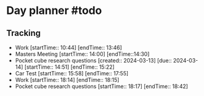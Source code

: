 # Day planner #todo 
## Tracking
- Work [startTime:: 10:44] [endTime:: 13:46]
- Masters Meeting [startTime:: 14:00] [endTime::14:30]   
- Pocket cube research questions  [created:: 2024-03-13]  [due:: 2024-03-14]  [startTime:: 14:51] [endTime:: 15:22]
-  Car Test [startTime:: 15:58] [endTime:: 17:55]
- Work [startTime:: 18:14] [endTime:: 18:15]
- Pocket cube research questions [startTime:: 18:17] [endTime:: 18:42]